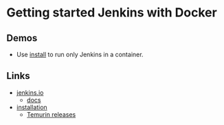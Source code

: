 # Getting started Jenkins with Docker

## Demos

- Use [install](./install/compose.yaml) to run only Jenkins in a container.

## Links

- [jenkins.io](https://jenkins.io)
  - [docs](https://www.jenkins.io/doc/)
- [installation](https://www.jenkins.io/doc/book/installing/)
  - [Temurin releases](https://adoptium.net/temurin/releases/)
